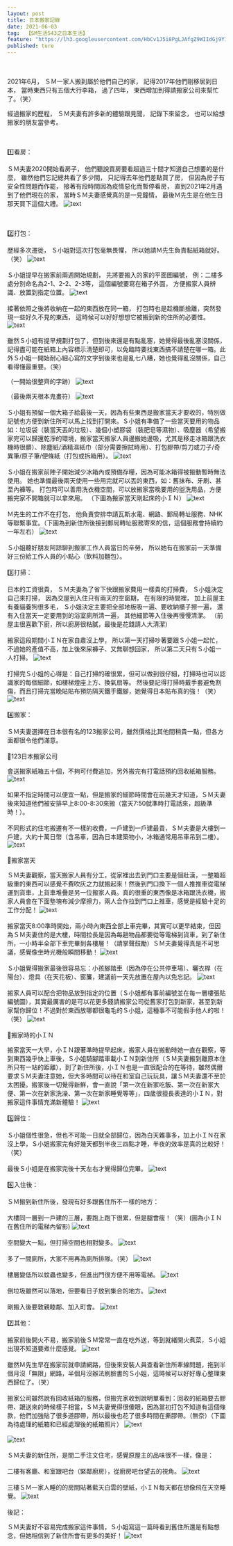 ```yaml
---
layout: post
title: 日本搬家記錄
date: 2021-06-03
tag:  【SM生活543之日本生活】
feature: "https://lh3.googleusercontent.com/HbCv1J5i8PgLJAfgZ9WIIdGj9Y1xQ7JtftO7SYOX21GHFYl4tImgLQCYQtdTzG3HK7p8sGD0ckspMsrSePSwFEn9lR03Db6VkLPXjC-VJFjXSg8FhPKt5VtJ9hg_EsmSKWiRunlm5aY=w2400"
published: ture
---
```


<br><br>
2021年6月，
ＳＭ一家人搬到屬於他們自己的家，
記得2017年他們剛移居到日本，
當時東西只有五個大行李箱，
過了四年，
東西增加到得請搬家公司來幫忙了。（笑）

經過搬家的歷程，
ＳＭ夫妻有許多新的體驗跟見聞，
記錄下來留念，
也可以給想搬家的朋友當參考。


<br><br>
1️⃣看房：

ＳＭ夫妻2020開始看房子，
他們聽說買房要看超過三十間才知道自己想要的是什麼，
雖然他們忘記總共看了多少間，
只記得去年他們差點買了房，
但因為房子有安全性問題而作罷，
接著有段時間因為疫情惡化而暫停看房，
直到2021年2月遇到了他們現在的家，
當時ＳＭ夫妻感覺真的是一見鐘情，
最後Ｍ先生是在他生日那天買下這個大禮。
![text](https://lh3.googleusercontent.com/JeuUiX1Pnt4BG4eKvb82rbPS2LTlP55kWEJRIgF1ZMisWV_2NVQzU4FVg0HHKeLLvuDH0KZ13W4Coq4iG6RsrqYZCJ3ub3t5_sOitnyKwrAlZ80k1o4QlIGEuUsdBmh7Me8Ar9IQxk0=w2400)


<br><br>
2️⃣打包：

歷經多次遷徙，
Ｓ小姐對這次打包毫無畏懼，
所以她請Ｍ先生負責黏紙箱就好。（笑）
![text](https://lh3.googleusercontent.com/-qR-UI3-GgGZxEe40u7K2Y0YxzI0_dufH-7NM2ccQcJcBRXh-9nBe8iKDTVZsQ1wiy9rffeqGW-8erRJGfNRSyioYi1retRVXQtlQk9crTWndqQaApriIoDzw4WTNhCX2Hkk81l4jwo=w2400)
<br><br>
Ｓ小姐提早在搬家前兩週開始規劃，
先將要搬入的家的平面圖編號，
例：二樓多處分別命名為2-1、2-2、2-3等，
這個編號要寫在箱子外面，
方便搬家人員辨識、放置到指定位置。
![text](https://lh3.googleusercontent.com/I4J9qUBhtXVCbf2LQaXATd6YCqVNp7hr46-dFa5nARn8mwXvu7besxsFrLCccnzO8_NTO6jpVYtvR5_RoIZc9Hek1ZrZwt2pgmraC-qI0PGQL__E96Ozv4ZZGu6qUCBTczrjBUrYsvQ=w2400)
<br><br>
接著依照之後將收納在一起的東西放在同一箱，
打包時也是趁機斷捨離，突然發現一些好久不見的東西，
這時候可以好好想想它被搬到新的住所的必要性。
![text](https://lh3.googleusercontent.com/fj69bdOIeM5WDWpyJBYNBw5UnZ0p4w03rkB-HqTp4Rl7REnjT2tX_YVZ8Jm98B8H9KQLNszOuUIlmaDQodfpfSt74olQx7jk0DQZ-i_CMjekzp77go7gUf-Im4L9wIXlVSuCtseu9Yo=w2400)
<br><br>
雖然Ｓ小姐有提早規劃打包了，但到後來還是有點亂塞，她覺得最後亂塞沒關係，記得盡可能在紙箱上內容標示清楚即可，以免臨時要找東西搞不請楚在哪一箱。此外Ｓ小姐一開始耐心細心寫的文字到後來也是亂七八糟，她也覺得亂沒關係，自己看得懂最重要。（笑）

（一開始很整齊的字跡）
![text](https://lh3.googleusercontent.com/4TYVo90jlq48vbDtDiWXSwULazm4zl4aUNQh4CfDC5nYAmKs7yfHYo6sOxqwpLe5wOEOLLkG30-thS6sVzqFHX1XMW9jd8cuJMLWMCwyhZAPwYU99A-CE0rtpP5BCl5H4zwUUVxGhPo=w2400)

（最後兩天根本鬼畫符）
![text](https://lh3.googleusercontent.com/CmDEhkmQyqoJ9LGmlyzSCMLVJOYLnnaPrYW0C80DVzcAwb2jq-x7dhuR2_UmP0adC8KKbp2oIxF2w0Gs5kEP1ezvF5_4O0p0rF7yFoIfDIHL0BoIyty-8VhOGbi-JAvNh80QqJ6iIic=w2400)
<br><br>
Ｓ小姐有預留一個大箱子給最後一天，因為有些東西是搬家當天才要收的，特別做記號也方便到新住所可以馬上找到打開來。Ｓ小姐有準備了一些當天要用的物品如：垃圾袋（裝當天丟的垃圾）、幾個小塑膠袋（裝肥皂等濕物）、吸塵器（希望搬家完可以歸還乾淨的環境，搬家當天搬家人員邊搬她邊吸，尤其是移走冰箱跟洗衣機時很髒）、除塵紙/酒精濕紙巾（部分需要擦拭時用）、打包膠帶/剪刀或刀子/奇異筆/原子筆/便條紙（打包或拆箱用）。
![text](https://lh3.googleusercontent.com/vG0qKktqftVKi05CnbDd4Xax-1Qxe7j5OOYKEVZps3RrmWpAYWxSImy7uNx2ZBts0-sJNRdjXLRrNZufjZGsmdCwzVjzWu5O0EmJKLaxGKmhX5A8HtF7ZPoqf2ntPTCBlv3WJqwMhw0=w2400)
<br><br>
Ｓ小姐在搬家前陣子開始減少冰箱內或預備存糧，因為可能冰箱得被搬動暫時無法使用。
她也準備最後兩天使用一些用完就可以丟的東西，如：舊抹布、牙刷、甚至內褲等。
打包時可以善用洗衣機空間，可以放搬家當晚要用的盥洗用品，方便搬完家不開箱就可以拿來用。
（下圖為搬家當天剛起床的小ＩＮ）
![text](https://lh3.googleusercontent.com/tWCTELW2Abua9smS1yEB1GGRt1e_bHWbC_r8G6en1oigq4KeZwHuGI7nwWMkbxKznto7Z3pcTV90O3Uo13AN24bhSpQZYCt_lw4zkXqaxV5Yb0PcRKUji09qa0QC6C3Cv8urO6NH_2E=w2400)
<br><br>
Ｍ先生的工作不在打包，
他負責安排申請瓦斯水電、網路、郵局轉址服務、NHK等聯繫事宜。（下圖為到新住所後接到郵局轉址服務寄來的信，這個服務會持續約一年左右）
![text](https://lh3.googleusercontent.com/NgEsALXvSMBdHgHmGesQMlR8Lnp58FUcMXmY3KXX_laVfZoPcsDc-MBseobzJ_TAeQYSn25kEsni_2s66ofmqXapMWlhocoUK-aVecvOOjcJr-Z6BYg0vzG-pFDmbvG71rmXV8ilsyk=w2400)
<br><br>
Ｓ小姐聽好朋友阿諒聊到搬家工作人員當日的辛勞，
所以她有在搬家前一天準備好三份給工作人員的小點心（飲料加麵包）。
<br><br>
3️⃣打掃：

日本的工資很貴，
ＳＭ夫妻為了省下快跟搬家費用一樣貴的打掃費，
Ｓ小姐決定自己來打掃，
因為交屋到入住只有兩天的空窗期，
在有限的時間裡，
加上前屋主有養貓養狗很多毛，
Ｓ小姐決定主要把全部地板吸一遍、要收納櫃子擦一遍，
還有入住當天一定要用到的浴室廁所清一遍，
其他細節等入住後再慢慢清潔。
（前屋主很喜歡下廚，所以廚房很粘膩，最後是花錢請人大清潔）
<br><br>
搬家這段期間小ＩＮ在家自肅沒上學，
所以第一天打掃吵著要跟Ｓ小姐一起忙，
不過她的產值不高，加上後來尿褲子、又無聊想回家，
所以第二天只有Ｓ小姐一人打掃。
![text](https://lh3.googleusercontent.com/DtP1pQBecch7_5slWWS3KaP_T9hX0SBPH1q35cROGMv_o3o85gJ8kMdkox4BBAc7fW-H_42KykdE5bf5U2JIquVS-g_XWjo5dJGwFtH183cWj_nIFkGawSAv8QZ-ufXNZpA_onBCC_I=w2400)
<br><br>
打掃完Ｓ小姐的心得是：自己打掃的確很累，但可以做到很仔細，打掃時也可以認識家的每個細節，如樓梯燈座上方、換氣扇等。
然後要記得打掃時戴手套避免割傷，而且打掃完當晚貼貼布預防隔天鐵手鐵腳，她覺得日本貼布真的強！（笑）
![text](https://lh3.googleusercontent.com/poblbpIu5HTUzzKs-eoB6HcscRCx8NMKGUFDK0rDCfjdpR7TKKzxfvW1U6XYqDHS3oyClfu9eqIpgdBfrFNp12STmeseNAkVL75tCKdTmSBQhaE-PxI2nhmz2fwLk4HHWqqwvTJHP-A=w2400)
<br><br>
4️⃣搬家：

ＳＭ夫妻選擇在日本很有名的123搬家公司，雖然價格比其他間稍貴一點，但各方面都很令他們滿意。
<br><br>
🔴123日本搬家公司

會送搬家紙箱五十個，不夠可付費追加，另外搬完有打電話預約回收紙箱服務。
![text](https://lh3.googleusercontent.com/f36_m_FlCm26NMqgXuWzpC1JOq9Fjh6HYt-Th-0PtZxTuj03orYWa_VB-MyabMrMj4KSTBeIdHU9gciscjxoj98-aIBtM8pA3wtv5Wl7rxMmu0NhYVIHiAlFsefEBclpNpIuuGBN_9U=w2400)
<br><br>
如果不指定時間可以便宜一點，但是搬家的細節時間會在前幾天才知道，ＳＭ夫妻後來知道他們被安排早上8:00-8:30來搬（當天7:50就準時打電話來，超級準時！）。
<br><br>
不同形式的住宅搬遷有不一樣的收費，一戶建到一戶建最貴，ＳＭ夫妻是大樓到一戶建，大約十萬日幣（含吊車，因為日本建築物小，冰箱通常用吊車吊到二樓）。
![text](https://lh3.googleusercontent.com/ylr6d1FBsjlQ5WVF4I-Yn_WD2uBtg_5lA7MbUxJjxqln2uIVYawcdZAmXt3S1eJQZKAjNqxZQaob1mUeZx-PtEWEj0z5j0a6alXcUx4nrXSmVI5s1uwYUqTxK7AbHq48pE5IWYNCS2w=w2400)
<br><br>
🔴搬家當天

ＳＭ夫妻觀察，當天搬家人員有分工，從家裡出去到門口主要是個壯漢，一整箱超級重的東西可以感覺不費吹灰之力就搬起來！然後到門口換下一個人推推車從電梯運到貨車，上貨車堆疊是另一位搬家人員。真的很重的東西像是冰箱跟洗衣機，搬家人員會在下面墊塊布減少摩擦力，兩人合作拉到門口上推車，感覺是經驗十足的工作分配！
![text](https://lh3.googleusercontent.com/_J6Yht-6FvYaCJM5XA_aQT9igh9XEzo2xLZv4B4U8Qy7NuV-YtlipENqVOCsd048UdFRIqjtwo_4xKN4KhX9-BL2amz1hy-KSQYkZOY_QnlMRolM5T3ex1bio3lNAZXnOQzsLPo1Rwg=w2400)
<br><br>
搬家當天8:00準時開始，兩小時內東西全部上車完畢，其實可以更早結束，但因為ＳＭ夫妻住的是大樓，時間拉長是因為每趟物品都要從等電梯到貨車，到了新住所，一小時半全部下車完畢到各樓層！（請掌聲鼓勵）ＳＭ夫妻覺得真是不可思議，感覺像坐時光機般瞬間移動！
![text](https://lh3.googleusercontent.com/8I2Wl4fRHp9KEx142S0v0KKn7jACT4lpQ-6iuleFYmXhX-nFdKm58y-tfewAopwvpNDshUtcyEyCHbyR3GPDH6Gpk29xCUxunXYnTAMCLvCp1iCpEGTjXTwAeHNaksjBK-rOM0_HuJs=w2400)
<br><br>
Ｓ小姐覺得搬家最後很容易忘：小孩腳踏車（因為停在公共停車場）、曬衣桿（在陽台）、燈具（在天花板）、窗簾，建議前一天先放置在屋內以免忘記。
![text](https://lh3.googleusercontent.com/NBzc9vSRy4ZYGQ0IQHzle3vp_pgRciZzgG_mzlwxFQz7sqDULV0s6OBbTyfodkhggaeXen11MYyyaSPMQ_YNU-4vbVUW7H9MxN79A_-CtY-ebkG4IHLisinUwH8CiiWQgslDyMv2srQ=w2400)
<br><br>
搬家人員可以配合把物品放到指定的位置（Ｓ小姐都有事前編號並在每一層樓張貼編號圖），其實最厲害的是可以花更多錢請搬家公司從舊家打包到新家，甚至到新家幫你歸位！不過對於東西放哪都很龜毛的Ｓ小姐，這種事不可能假手他人的啦！（笑）
![text](https://lh3.googleusercontent.com/8K5nQSz1pfI_BEioZNdxy4lbQSVdBygVIUUBwpp1ya1238OYa0pF-V-YgmY-vlOJ7jsNA1xcHM7hJT-xfNK1Pc1tzCMuox_b5B1m3aD0Nth24YrRd2N7EaJpMVdhyxlStjVyy_OsDGc=w2400)
<br><br>
🔴搬家時的小ＩＮ

搬家當天一大早，小ＩＮ跟著準時提早起床，搬家人員在搬動時她一直在觀察，等到東西幾乎快上車後，Ｓ小姐騎腳踏車載小ＩＮ到新住所（ＳＭ夫妻搬到離原本住所只有一站的距離），到了新住所後，小ＩＮ也是一直很配合的在等待，雖然偶爾要求ＳＭ夫妻注意她，但大多時間可以待在和室自己玩玩具，讓ＳＭ夫妻還不至於太困擾。搬家後一切覺得新鮮，會一直說「第一次在新家吃飯、第一次在新家大便、第一次在新家洗澡、第一次在新家睡覺等等」，四歲很擅長表達的小ＩＮ，對搬家這件事情充滿新體驗！
![text](https://lh3.googleusercontent.com/SN4EZuQQ13UF4ZLp-MEvulTNOiEb7k6Nqnizcs8uXCUngJu0_qewV0-l-urX-pf6cnNRyW-xcj5ZssSLwgZEtQ-2rs5mw5ArEzfN1Y2ot-1ZmMXiZqRoBoCpbQWyFyiOofuhbAtwNrw=w2400)
<br><br>
5️⃣歸位：

Ｓ小姐個性很急，但也不可能一日就全部歸位，因為白天雜事多，加上小ＩＮ在家沒上學，Ｓ小姐搬家完有好幾天都到半夜三四點才睡，半夜的效率是真的比較好！（笑）
<br><br>
最後Ｓ小姐是在搬家完後十天左右才覺得歸位完畢。
![text](https://lh3.googleusercontent.com/C8XL3cPvewE4YdtYCETmiKuRjJhCXyPa5gHTWk6bzI2cJvuP0igQu9zvHgh8LZirj37NvYs4pTMjoDdoUc-dYbN-H-zT4b_O93SOBRlndkKcQyExdke9ZsVO642z4Z5l8cB6wz939_0=w2400)
<br><br>
6️⃣入住後：

ＳＭ搬到新住所後，發現有好多跟舊住所不一樣的地方：
<br><br>
大樓同一層到一戶建的三層，要跑上跑下很累，但是腿會瘦！（笑）(圖為小ＩＮ在舊住所的電梯內留影)
![text](https://lh3.googleusercontent.com/ziNNvTRHmQO3ct8MsAL8RbOgsAIeqCQqlf192gbsZgi2jLLrDa_Jq8zRDxox4sdx1M7dfT8UTtIA-e3r7j43ardG6E7xvISSsaUQMbTUwanCqZaFtPrs0mCuJpXSTtPhzhiWbxX1cBY=w2400)
<br><br>
空間變大一點，但打掃空間也相對變多。
![text](https://lh3.googleusercontent.com/HbCv1J5i8PgLJAfgZ9WIIdGj9Y1xQ7JtftO7SYOX21GHFYl4tImgLQCYQtdTzG3HK7p8sGD0ckspMsrSePSwFEn9lR03Db6VkLPXjC-VJFjXSg8FhPKt5VtJ9hg_EsmSKWiRunlm5aY=w2400)
<br><br>
多了一間廁所，大家不用再為廁所排隊。（笑）
![text](https://lh3.googleusercontent.com/-6am2A_51YVAHrLv0izomFbaW46-qqLGs9Sl3byOw-SaExAQTOjzK_QX3FiXkmZojvcYnmFb4it_eHFJ4y2sgAmzlZ8YSUf7tpNaAeeQEGB7DYZ2qy8aWDnOZ4yOyuEJOPJM1Y9C07w=w2400)
<br><br>
樓層變低所以蚊蟲也變多，但進出門很方便不用等電梯。
![text](https://lh3.googleusercontent.com/qZh_rRV2Wr8r_XZpPemmv4CXbarwV7WqHBh0BtfuOC3D0oJMsEGgP8ftCSy4j_nfV8BowueoNxFB3WjKpz33UP8FDWXd57kg07_CLuTMDP0FH3oqe1VpTcqy_vbjJ9N6SiE9hEVvuFM=w2400)
<br><br>
倒垃圾雖然可以落地，但要看日子放到集合的地方。
![text](https://lh3.googleusercontent.com/_Y2YxzdCy_03xOaziIyBXebsZtNDCd2NuNUu_LAj5ULrv-Q-yC3IAr9mdOW800JJHlZoDb9MK9T_vNil7BI_-o3Vb2rF7fLb5YSvhP4XehwUF0sbnIdxBaf88YMZwyFQNZbCWe9359Y=w2400)
<br><br>
剛搬入後要敦親睦鄰、加入町會。
![text](https://lh3.googleusercontent.com/uR40_QwOsj5MBJqbJ_VFfjBKVoL0Svs4H0L4sd0vAiJD6qUb7nveTkiFlElX5d2x1ODY_i7lUtxblyq3L3YuxJQoLrzpoFJ3LVW5v2iPVKk4FNoisw3xbMZrKI59yFmR50Hiqd0IPeI=w2400)
<br><br>
7️⃣其他：

搬家前後開火不易，搬家前後ＳＭ常常一直在吃外送，等到就緒開火煮菜，Ｓ小姐出現不知道要煮什麼感覺。
![text](https://lh3.googleusercontent.com/tq-7oNMVInTH5E_Rndu_sAnvFeKaSYO6-DMwdULT4kfZj_3938PWN5FWej5EYJ6cJFoJ8xNYHZwx5xlq6a2LIkGPVKEkYnCOTaLt-rooQ_MI22T1pHFNeKelZ8WvVf7ZyoI8hABnuns=w2400)
<br><br>
雖然Ｍ先生早在搬家前就申請網路，但後來安裝人員查看新住所牽線問題，拖到半個月沒「無限」網路，半個月沒辦法刷臉書的Ｓ小姐，這時候可以好好專心整理東西歸位了。（笑）
<br><br>
搬家公司雖然說有回收紙箱的服務，但搬完家收到說明單看到：回收的紙箱要去膠帶、跟送來的時候樣子相當，ＳＭ夫妻覺得很傻眼，因為當初打包不知道有這個條款，他們加強貼了很多道膠帶，所以最後也花了很多時間在撕膠帶。（無奈）（下圖為待處理的紙箱和已經處理後的紙箱照片）
![text](https://lh3.googleusercontent.com/-bsyNxKme3lCbZ-D-AGWmV28_AjfOsbWfBaqF3j4EgrSI1b_gdSKts82R-OFSEsqR8IB8BkuxNmmY7cANODxXxlfhgiEvlrQ6R5kMm_u2pupgQzHcilZlUr4FIKffeXpMnqEil_bK2Y=w2400)
<br><br>
![text](https://lh3.googleusercontent.com/7evaantq0L-ndpim5TTnNN4hqO6_hYkyaOsIieDand-jK2J7ftn5T5uWkF9NWJRWMZeSI2HzNLSRgkV5r5O7__dG6XEgokgh9S1Q5OvNr0ss0_ENnq4XGP1bj7aOEVajiRMXlbgFIHo=w2400)
<br><br>
ＳＭ夫妻的新住所，是間二手注文住宅，感覺原屋主的品味很不一樣，像是：
<br><br>
二樓有客廳、和室跟吧台（緊鄰廚房），從廚房吧台望去的視角。
![text](https://lh3.googleusercontent.com/iDf7Cr2gu0JsNv6D7aA16_Kx9ipg7EMPRfAC7kHfeVg6GHmDrbf69T90Dylqlva46Qd7kMrnOzTKLXMhjTmjnEiUe054pU7iiIQLQog8g-zihLnYUJro4_q26Fiq9qr_HcZQ4qweFK0=w2400)
<br><br>
三樓ＳＭ一家人睡的的房間貼著藍天白雲的壁紙，小ＩＮ每天都在想像飛在天空睡覺。
![text](https://lh3.googleusercontent.com/ohwK5LNQcJpWIRbTPB8SiIMxhjt_04nXHhzEYAN9dNPZW3bLPINV7boSF_ILdVacWaG39G-aVDk6rGDUt-lrBah_S2J-4tIGlxk_5hgjmQoutco3y3PHkyHk_LpitUCfjckLzZH3hgo=w2400)
<br><br>
後記：

ＳＭ夫妻好不容易完成搬家這件事情，Ｓ小姐寫這一篇時看到舊住所還是有點想念，但她相信到了新住所會有更多的美好！
![text](https://lh3.googleusercontent.com/4yzdKYA-6ATBCppWMiETea38RlI0f0lJJzEKh-ogDMYu8_NMd9GeslW1WYNVfF2zwQFUM4ruUU7JyQ7faoITT0OL0tmM9kE4qyAMr0vhfyaBTT8DbG7dgS1dt3xkwV35GR-Lbb-eo7g=w2400)
